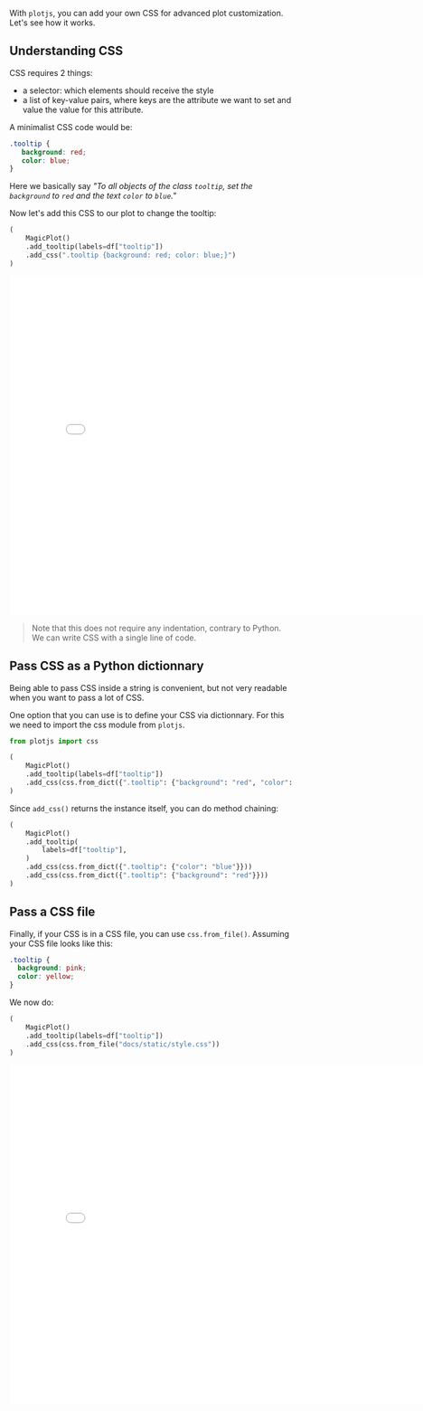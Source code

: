 With `plotjs`, you can add your own CSS for advanced plot customization. Let's see how it works.

## Understanding CSS

CSS requires 2 things:

- a selector: which elements should receive the style
- a list of key-value pairs, where keys are the attribute we want to set and value the value for this attribute.

A minimalist CSS code would be:

```CSS
.tooltip {
   background: red;
   color: blue;
}
```

Here we basically say _"To all objects of the class `tooltip`, set the `background` to `red` and the text `color` to `blue`."_

Now let's add this CSS to our plot to change the tooltip:

```python
(
    MagicPlot()
    .add_tooltip(labels=df["tooltip"])
    .add_css(".tooltip {background: red; color: blue;}")
)
```

<iframe width="800" height="600" src="css.html" style="border:none;"></iframe>

> Note that this does not require any indentation, contrary to Python. We can write CSS with a single line of code.

## Pass CSS as a Python dictionnary

Being able to pass CSS inside a string is convenient, but not very readable when you want to pass a lot of CSS.

One option that you can use is to define your CSS via dictionnary. For this we need to import the css module from `plotjs`.

```python
from plotjs import css

(
    MagicPlot()
    .add_tooltip(labels=df["tooltip"])
    .add_css(css.from_dict({".tooltip": {"background": "red", "color": "blue"}}))
)
```

Since `add_css()` returns the instance itself, you can do method chaining:

```python
(
    MagicPlot()
    .add_tooltip(
        labels=df["tooltip"],
    )
    .add_css(css.from_dict({".tooltip": {"color": "blue"}}))
    .add_css(css.from_dict({".tooltip": {"background": "red"}}))
)
```

## Pass a CSS file

Finally, if your CSS is in a CSS file, you can use `css.from_file()`. Assuming your CSS file looks like this:

```CSS
.tooltip {
  background: pink;
  color: yellow;
}
```

We now do:

```python
(
    MagicPlot()
    .add_tooltip(labels=df["tooltip"])
    .add_css(css.from_file("docs/static/style.css"))
)
```

<iframe width="800" height="600" src="css-2.html" style="border:none;"></iframe>
